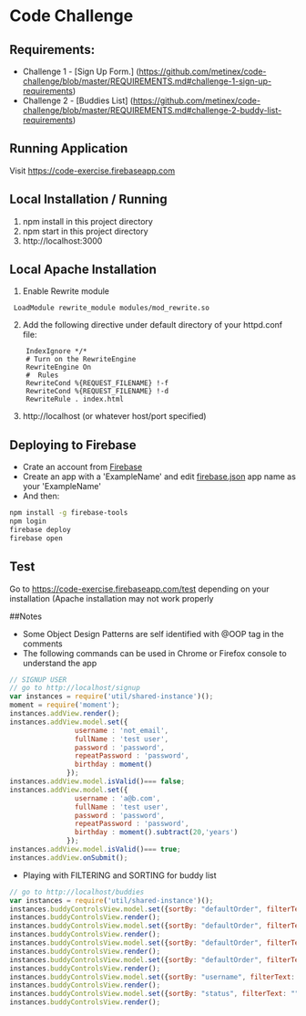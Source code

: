 # Code Challenge

## Requirements:

- Challenge 1 - [Sign Up Form.] (https://github.com/metinex/code-challenge/blob/master/REQUIREMENTS.md#challenge-1-sign-up-requirements)
- Challenge 2 - [Buddies List] (https://github.com/metinex/code-challenge/blob/master/REQUIREMENTS.md#challenge-2-buddy-list-requirements)

## Running Application
Visit https://code-exercise.firebaseapp.com

## Local Installation / Running

1. npm install in this project directory
2. npm start in this project directory
3. http://localhost:3000


## Local Apache Installation
1. Enable Rewrite module
```
 LoadModule rewrite_module modules/mod_rewrite.so
```
2. Add the following directive under default <Directory> directory of your httpd.conf file:
```
	IndexIgnore */*
	# Turn on the RewriteEngine
	RewriteEngine On
	#  Rules
	RewriteCond %{REQUEST_FILENAME} !-f
	RewriteCond %{REQUEST_FILENAME} !-d
	RewriteRule . index.html
```
3. http://localhost (or whatever host/port specified)

## Deploying to Firebase
- Crate an account from [Firebase](https://www.firebase.com)
- Create an app with a 'ExampleName' and edit [firebase.json](./firebase.json) app name as your 'ExampleName'
- And then:
```bash
npm install -g firebase-tools
npm login
firebase deploy
firebase open
```

## Test
Go to https://code-exercise.firebaseapp.com/test depending on your installation (Apache installation may not work properly

##Notes
- Some Object Design Patterns are self identified with @OOP tag in the comments
- The following commands can be used in Chrome or Firefox console to understand the app
```javascript
// SIGNUP USER
// go to http://localhost/signup
var instances = require('util/shared-instance')();
moment = require('moment');
instances.addView.render();
instances.addView.model.set({
                username : 'not_email',
                fullName : 'test user',
                password : 'password',
                repeatPassword : 'password',
                birthday : moment()
              });
instances.addView.model.isValid()=== false;
instances.addView.model.set({
                username : 'a@b.com',
                fullName : 'test user',
                password : 'password',
                repeatPassword : 'password',
                birthday : moment().subtract(20,'years')
              });
instances.addView.model.isValid()=== true;              
instances.addView.onSubmit();
```
- Playing with FILTERING and SORTING for buddy list
```javascript
// go to http://localhost/buddies
var instances = require('util/shared-instance')();
instances.buddyControlsView.model.set({sortBy: "defaultOrder", filterText: "am", filterPriority: false});
instances.buddyControlsView.render();
instances.buddyControlsView.model.set({sortBy: "defaultOrder", filterText: "am", filterPriority: true});
instances.buddyControlsView.render();
instances.buddyControlsView.model.set({sortBy: "defaultOrder", filterText: "am", filterPriority: false});
instances.buddyControlsView.render();
instances.buddyControlsView.model.set({sortBy: "defaultOrder", filterText: "", filterPriority: false});
instances.buddyControlsView.render();
instances.buddyControlsView.model.set({sortBy: "username", filterText: "", filterPriority: false});
instances.buddyControlsView.render();
instances.buddyControlsView.model.set({sortBy: "status", filterText: "", filterPriority: false});
instances.buddyControlsView.render();
```
